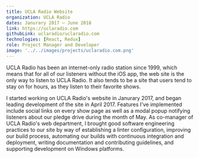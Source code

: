 ```yaml
---
title: UCLA Radio Website
organization: UCLA Radio
dates: Janurary 2017 – June 2018
link: https://uclaradio.com
githubLink: uclaradio/uclaradio.com
technologies: [React, Redux]
role: Project Manager and Developer
image: '../../images/projects/uclaradio.com.png'
---
```


UCLA Radio has been an internet-only radio station since 1999, which means that for all of our listeners without the iOS app, the web site is the only way to listen to UCLA Radio. It also tends to be a site that users tend to stay on for hours, as they listen to their favorite shows.

I started working on UCLA Radio's website in Janurary 2017, and began leading development of the site in April 2017. Features I've implemented include social links on every show page as well as a modal popup notifying listeners about our pledge drive during the month of May. As co-manager of UCLA Radio's web department, I brought good software engineering practices to our site by way of establishing a linter configuration, improving our build process, automating our builds with continuous integration and deployment, writing documentation and contributing guidelines, and supporting development on Windows platforms.
